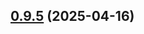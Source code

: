 ## [0.9.5](https://github.com/adepanges/teamretro-mcp-server/compare/v0.9.4...v0.9.5) (2025-04-16)



